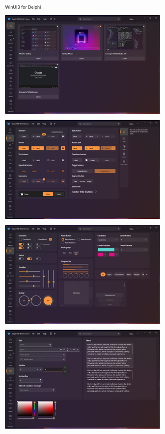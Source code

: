 WinUI3 for Delphi
<br>
<br>
![logo](https://github.com/HemulGM/DelphiWinUI3/blob/master/Demo/Media/Screen_1.png?raw=true)
<br>
<br>
![logo](https://github.com/HemulGM/DelphiWinUI3/blob/master/Demo/Media/Screen_2.png?raw=true)
<br>
<br>
![logo](https://github.com/HemulGM/DelphiWinUI3/blob/master/Demo/Media/Screen_3.png?raw=true)
<br>
<br>
![logo](https://github.com/HemulGM/DelphiWinUI3/blob/master/Demo/Media/Screen_4.png?raw=true)
